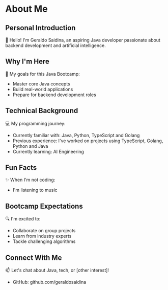 # About Me

## Personal Introduction
👋 Hello! I'm Geraldo Saidina, an aspiring Java developer passionate about backend development and artificial intelligence.

## Why I'm Here
🚀 My goals for this Java Bootcamp:
- Master core Java concepts
- Build real-world applications
- Prepare for backend development roles

## Technical Background
💻 My programming journey:
- Currently familiar with: Java, Python, TypeScript and Golang
- Previous experience: I've worked on projects using TypeScript, Golang, Python and Java
- Currently learning: AI Engineering

## Fun Facts
✨ When I'm not coding:
- I'm listening to music

## Bootcamp Expectations
🔍 I'm excited to:
- Collaborate on group projects
- Learn from industry experts
- Tackle challenging algorithms

## Connect With Me
📫 Let's chat about Java, tech, or [other interest]!
- GitHub: github.com/geraldosaidina